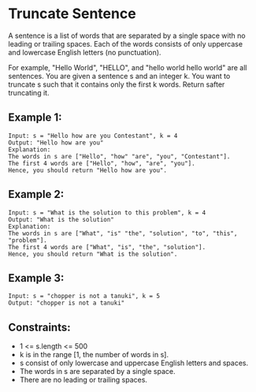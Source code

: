 # Truncate Sentence

A sentence is a list of words that are separated by a single space with no leading or trailing spaces. Each of the words consists of only uppercase and lowercase English letters (no punctuation).

For example, "Hello World", "HELLO", and "hello world hello world" are all sentences.
You are given a sentence s​​​​​​ and an integer k​​​​​​. You want to truncate s​​​​​​ such that it contains only the first k​​​​​​ words. Return s​​​​​​ after truncating it.

## Example 1:

```
Input: s = "Hello how are you Contestant", k = 4
Output: "Hello how are you"
Explanation:
The words in s are ["Hello", "how" "are", "you", "Contestant"].
The first 4 words are ["Hello", "how", "are", "you"].
Hence, you should return "Hello how are you".
```

## Example 2:

```
Input: s = "What is the solution to this problem", k = 4
Output: "What is the solution"
Explanation:
The words in s are ["What", "is" "the", "solution", "to", "this", "problem"].
The first 4 words are ["What", "is", "the", "solution"].
Hence, you should return "What is the solution".
```

## Example 3:

```
Input: s = "chopper is not a tanuki", k = 5
Output: "chopper is not a tanuki"
```

## Constraints:

- 1 <= s.length <= 500
- k is in the range [1, the number of words in s].
- s consist of only lowercase and uppercase English letters and spaces.
- The words in s are separated by a single space.
- There are no leading or trailing spaces.
